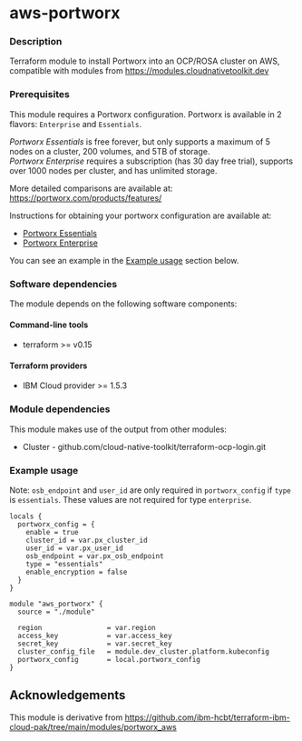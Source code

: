 # aws-portworx


### Description

Terraform module to install Portworx into an OCP/ROSA cluster on AWS, compatible with modules from https://modules.cloudnativetoolkit.dev

### Prerequisites

This module requires a Portworx configuration.   Portworx is available in 2 flavors: `Enterprise` and `Essentials`.   

*Portworx Essentials* is free forever, but only supports a maximum of 5 nodes on a cluster, 200 volumes, and 5TB of storage.   
*Portworx Enterprise* requires a subscription (has 30 day free trial), supports over 1000 nodes per cluster, and has unlimited storage.

More detailed comparisons are available at: https://portworx.com/products/features/

Instructions for obtaining your portworx configuration are available at:
- [Portworx Essentials](./PORTWORX_ESSENTIALS.md)
- [Portworx Enterprise](./PORTWORX_ENTERPRISE.md)

You can see an example in the [Example usage](#example-usage) section below.

### Software dependencies

The module depends on the following software components:

#### Command-line tools

- terraform >= v0.15

#### Terraform providers

- IBM Cloud provider >= 1.5.3

### Module dependencies

This module makes use of the output from other modules:

- Cluster - github.com/cloud-native-toolkit/terraform-ocp-login.git

### Example usage

Note: `osb_endpoint` and `user_id` are only required in `portworx_config` if `type` is `essentials`.  These values are not required for type `enterprise`.

```hcl-terraform
locals {
  portworx_config = {
    enable = true
    cluster_id = var.px_cluster_id
    user_id = var.px_user_id
    osb_endpoint = var.px_osb_endpoint
    type = "essentials"
    enable_encryption = false
  }
}

module "aws_portworx" {
  source = "./module"

  region                = var.region
  access_key            = var.access_key
  secret_key            = var.secret_key
  cluster_config_file   = module.dev_cluster.platform.kubeconfig
  portworx_config       = local.portworx_config
}

```

## Acknowledgements
This module is derivative from https://github.com/ibm-hcbt/terraform-ibm-cloud-pak/tree/main/modules/portworx_aws

